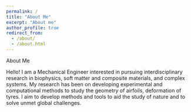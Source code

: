 ```yaml
---
permalink: /
title: "About Me"
excerpt: "About me"
author_profile: true
redirect_from: 
  - /about/
  - /about.html
---
```

About Me

Hello! I am a Mechanical Engineer interested in pursuing interdisciplinary research in biophysics, soft matter and composite materials, and complex systems. My research has been on developing experimental and computational methods to study the geometry of airfoils, deformation of tyres. I aim to develop methods and tools to aid the study of nature and to solve unmet global challenges.

